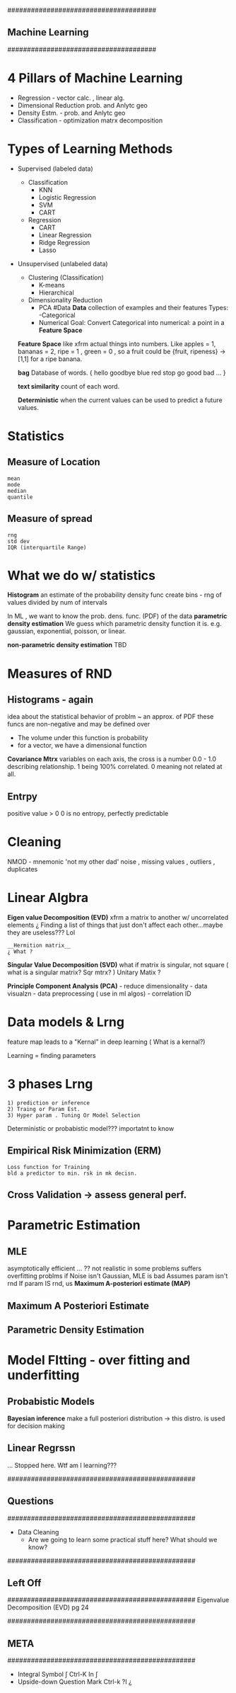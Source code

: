 ######################################
## Machine Learning
######################################

# 4 Pillars of Machine Learning
- Regression - 
    vector calc. , linear alg.
- Dimensional Reduction 
    prob. and Anlytc geo
- Density Estm. - 
    prob. and Anlytc geo
- Classification - 
    optimization matrx decomposition

# Types of Learning Methods
- Supervised (labeled data)
  - Classification
    - KNN
    - Logistic Regression
    - SVM
    - CART
  - Regression
    - CART
    - Linear Regression
    - Ridge Regression
    - Lasso
- Unsupervised (unlabeled data)
  - Clustering (Classification)
    - K-means
    - Hierarchical
  - Dimensionality Reduction
    - PCA
#Data
  __Data__ 
  collection of examples and their features
  Types:
    -Categorical
    - Numerical
  Goal:
  Convert Categorical into numerical: a point in a __Feature Space__

  __Feature Space__ 
  like xfrm actual things into numbers. Like apples = 1, bananas = 2, ripe = 1 , green = 0 , so a fruit could be {fruit, ripeness} -> [1,1] for a ripe banana.

  __bag__
  Database of words. { hello goodbye blue red stop go good bad ... } 

  __text similarity__
    count of each word.

  __Deterministic__
  when the current values can be used to predict a future values.

# Statistics
  ## Measure of Location
    mean
    mode
    median
    quantile
  ## Measure of spread
    rng
    std dev
    IQR (interquartile Range) 

# What we do w/ statistics
  __Histogram__
  an estimate of the probability density func
  create bins - rng of values divided by num of intervals

In ML , we want to know the prob. dens. func. (PDF) of the data
  __parametric density estimation__ 
  We guess which parametric density function it is.
  e.g. gaussian, exponential, poisson, or linear.

  __non-parametric density estimation__
  TBD

# Measures of RND
## Histograms - again
  idea about the statistical behavior of problm
  ~ an approx. of PDF
  these funcs are non-negative and may be defined over 
  - The volume under this function is probability
  - for a vector, we have a dimensional function 


__Covariance Mtrx__
  variables on each axis, the cross is a number 0.0 - 1.0 describing relationship. 1 being 100% correlated. 0 meaning not related at all.

## Entrpy
  
  positive value > 0
  0 is no entropy, perfectly predictable
  
# Cleaning
  NMOD - mnemonic 'not my other dad'
  noise , missing values , outliers , duplicates

# Linear Algbra
  
__Eigen value Decomposition (EVD)__
  xfrm a matrix to another w/ uncorrelated elements
  ¿ Finding a list of things that just don't affect each other...maybe they are useless??? Lol

    __Hermition matrix__
    ¿ What ?     
  
__Singular Value Decomposition (SVD)__
  what if matrix is singular, not square  ( what is a singular matrix? Sqr mtrx? )
  Unitary Matix ?

__Principle Component Analysis (PCA)__
    - reduce dimensionality
    - data visualzn
    - data preprocessing ( use in ml algos)
    - correlation ID

# Data models & Lrng
  feature map leads to a "Kernal" in deep learning ( What is a kernal?)

  Learning = finding parameters

  # 3 phases Lrng
    1) prediction or inference
    2) Traing or Param Est.
    3) Hyper param . Tuning Or Model Selection

  Deterministic or probabistic model??? importatnt to know

  ## Empirical Risk Minimization (ERM)
    Loss function for Training
    bld a predictor to min. rsk in mk decisn.

  ## Cross Validation -> assess general perf.


# Parametric Estimation

## MLE
  asymptotically efficient ... ?? not realistic in some problems
  suffers overfitting problms
  if Noise isn't Gaussian, MLE is bad
  Assumes param isn't rnd
  If param IS rnd, us __Maximum A-posteriori estimate (MAP)__

## Maximum A Posteriori Estimate
  

## Parametric Density Estimation


# Model FItting - over fitting and underfitting

## Probabistic Models
__Bayesian inference__
  make a full posteriori distribution
    -> this distro. is used for decision making

## Linear Regrssn
  ... Stopped here. Wtf am I learning???



################################################
## Questions
################################################

- Data Cleaning
  - Are we going to learn some practical stuff here? What should we know?

 
################################################
## Left Off 
################################################
Eigenvalue Decomposition (EVD) pg 24


################################################
## META
################################################
- Integral Symbol ∫
  Ctrl-K In 
  ∫
- Upside-down Question Mark
  Ctrl-k ?I
  ¿
